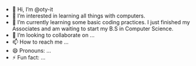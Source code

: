 - 👋 Hi, I’m @oty-it
- 👀 I’m interested in learning all things with computers. 
- 🌱 I’m currently learning some basic coding practices. I just finished my Associates and am waiting to start my B.S in Computer Science. 
- 💞️ I’m looking to collaborate on ...
- 📫 How to reach me ...
- 😄 Pronouns: ...
- ⚡ Fun fact: ...

<!---
oty-it/oty-it is a ✨ special ✨ repository because its `README.md` (this file) appears on your GitHub profile.
You can click the Preview link to take a look at your changes.
--->

